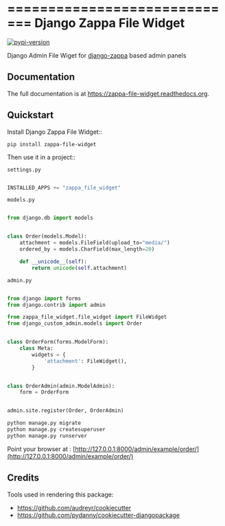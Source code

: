 =============================
Django Zappa File Widget
=============================

[![pypi-version]][pypi]

Django Admin File Wiget for [django-zappa](https://github.com/Miserlou/django-zappa) based admin panels

Documentation
-------------

The full documentation is at https://zappa-file-widget.readthedocs.org.

Quickstart
----------

Install Django Zappa File Widget::

    pip install zappa-file-widget

Then use it in a project::

``settings.py``

```py

INSTALLED_APPS += "zappa_file_widget"

```

``models.py``

```python

from django.db import models


class Order(models.Model):
    attachment = models.FileField(upload_to="media/")
    ordered_by = models.CharField(max_length=20)

    def __unicode__(self):
        return unicode(self.attachment)


```

``admin.py``

```python

from django import forms
from django.contrib import admin

from zappa_file_widget.file_widget import FileWidget
from django_custom_admin.models import Order


class OrderForm(forms.ModelForm):
    class Meta:
        widgets = {
            'attachment': FileWidget(),
        }


class OrderAdmin(admin.ModelAdmin):
    form = OrderForm


admin.site.register(Order, OrderAdmin)

```

```sh
python manage.py migrate
python manage.py createsuperuser
python manage.py runserver
```


Point your browser at : [http://127.0.0.1:8000/admin/example/order/](http://127.0.0.1:8000/admin/example/order/)


Credits
---------

Tools used in rendering this package:

*  https://github.com/audreyr/cookiecutter
*  https://github.com/pydanny/cookiecutter-djangopackage


[pypi-version]: https://img.shields.io/pypi/v/zappa-file-widget.svg
[pypi]: https://pypi.python.org/pypi/zappa-file-widget
